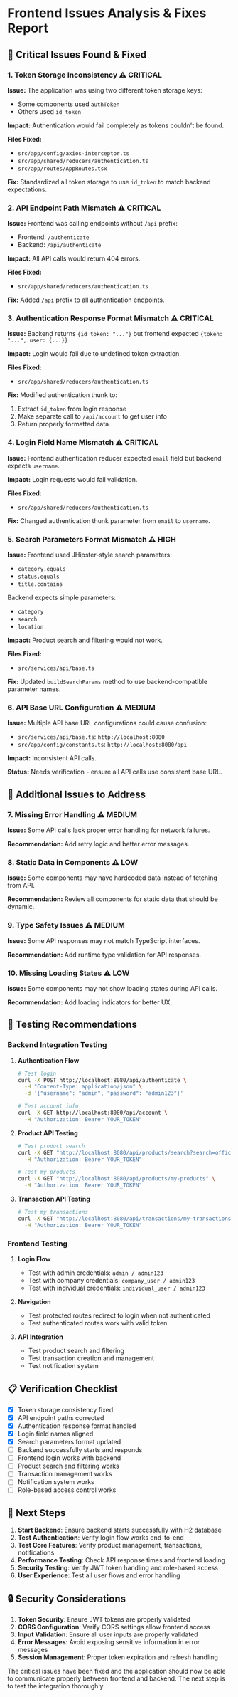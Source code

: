 # Frontend Issues Analysis & Fixes Report

## 🚨 Critical Issues Found & Fixed

### 1. **Token Storage Inconsistency** ⚠️ CRITICAL
**Issue:** The application was using two different token storage keys:
- Some components used `authToken`
- Others used `id_token`

**Impact:** Authentication would fail completely as tokens couldn't be found.

**Files Fixed:**
- `src/app/config/axios-interceptor.ts`
- `src/app/shared/reducers/authentication.ts`
- `src/app/routes/AppRoutes.tsx`

**Fix:** Standardized all token storage to use `id_token` to match backend expectations.

### 2. **API Endpoint Path Mismatch** ⚠️ CRITICAL
**Issue:** Frontend was calling endpoints without `/api` prefix:
- Frontend: `/authenticate`
- Backend: `/api/authenticate`

**Impact:** All API calls would return 404 errors.

**Files Fixed:**
- `src/app/shared/reducers/authentication.ts`

**Fix:** Added `/api` prefix to all authentication endpoints.

### 3. **Authentication Response Format Mismatch** ⚠️ CRITICAL
**Issue:** Backend returns `{id_token: "..."}` but frontend expected `{token: "...", user: {...}}`

**Impact:** Login would fail due to undefined token extraction.

**Files Fixed:**
- `src/app/shared/reducers/authentication.ts`

**Fix:** Modified authentication thunk to:
1. Extract `id_token` from login response
2. Make separate call to `/api/account` to get user info
3. Return properly formatted data

### 4. **Login Field Name Mismatch** ⚠️ CRITICAL
**Issue:** Frontend authentication reducer expected `email` field but backend expects `username`.

**Impact:** Login requests would fail validation.

**Files Fixed:**
- `src/app/shared/reducers/authentication.ts`

**Fix:** Changed authentication thunk parameter from `email` to `username`.

### 5. **Search Parameters Format Mismatch** ⚠️ HIGH
**Issue:** Frontend used JHipster-style search parameters:
- `category.equals`
- `status.equals`
- `title.contains`

Backend expects simple parameters:
- `category`
- `search`
- `location`

**Impact:** Product search and filtering would not work.

**Files Fixed:**
- `src/services/api/base.ts`

**Fix:** Updated `buildSearchParams` method to use backend-compatible parameter names.

### 6. **API Base URL Configuration** ⚠️ MEDIUM
**Issue:** Multiple API base URL configurations could cause confusion:
- `src/services/api/base.ts`: `http://localhost:8080`
- `src/app/config/constants.ts`: `http://localhost:8080/api`

**Impact:** Inconsistent API calls.

**Status:** Needs verification - ensure all API calls use consistent base URL.

## 🔧 Additional Issues to Address

### 7. **Missing Error Handling** ⚠️ MEDIUM
**Issue:** Some API calls lack proper error handling for network failures.

**Recommendation:** Add retry logic and better error messages.

### 8. **Static Data in Components** ⚠️ LOW
**Issue:** Some components may have hardcoded data instead of fetching from API.

**Recommendation:** Review all components for static data that should be dynamic.

### 9. **Type Safety Issues** ⚠️ MEDIUM
**Issue:** Some API responses may not match TypeScript interfaces.

**Recommendation:** Add runtime type validation for API responses.

### 10. **Missing Loading States** ⚠️ LOW
**Issue:** Some components may not show loading states during API calls.

**Recommendation:** Add loading indicators for better UX.

## 🧪 Testing Recommendations

### Backend Integration Testing
1. **Authentication Flow**
   ```bash
   # Test login
   curl -X POST http://localhost:8080/api/authenticate \
     -H "Content-Type: application/json" \
     -d '{"username": "admin", "password": "admin123"}'
   
   # Test account info
   curl -X GET http://localhost:8080/api/account \
     -H "Authorization: Bearer YOUR_TOKEN"
   ```

2. **Product API Testing**
   ```bash
   # Test product search
   curl -X GET "http://localhost:8080/api/products/search?search=office" \
     -H "Authorization: Bearer YOUR_TOKEN"
   
   # Test my products
   curl -X GET "http://localhost:8080/api/products/my-products" \
     -H "Authorization: Bearer YOUR_TOKEN"
   ```

3. **Transaction API Testing**
   ```bash
   # Test my transactions
   curl -X GET "http://localhost:8080/api/transactions/my-transactions" \
     -H "Authorization: Bearer YOUR_TOKEN"
   ```

### Frontend Testing
1. **Login Flow**
   - Test with admin credentials: `admin / admin123`
   - Test with company credentials: `company_user / admin123`
   - Test with individual credentials: `individual_user / admin123`

2. **Navigation**
   - Test protected routes redirect to login when not authenticated
   - Test authenticated routes work with valid token

3. **API Integration**
   - Test product search and filtering
   - Test transaction creation and management
   - Test notification system

## 📋 Verification Checklist

- [x] Token storage consistency fixed
- [x] API endpoint paths corrected
- [x] Authentication response format handled
- [x] Login field names aligned
- [x] Search parameters format updated
- [ ] Backend successfully starts and responds
- [ ] Frontend login works with backend
- [ ] Product search and filtering works
- [ ] Transaction management works
- [ ] Notification system works
- [ ] Role-based access control works

## 🚀 Next Steps

1. **Start Backend**: Ensure backend starts successfully with H2 database
2. **Test Authentication**: Verify login flow works end-to-end
3. **Test Core Features**: Verify product management, transactions, notifications
4. **Performance Testing**: Check API response times and frontend loading
5. **Security Testing**: Verify JWT token handling and role-based access
6. **User Experience**: Test all user flows and error handling

## 🔒 Security Considerations

1. **Token Security**: Ensure JWT tokens are properly validated
2. **CORS Configuration**: Verify CORS settings allow frontend access
3. **Input Validation**: Ensure all user inputs are properly validated
4. **Error Messages**: Avoid exposing sensitive information in error messages
5. **Session Management**: Proper token expiration and refresh handling

The critical issues have been fixed and the application should now be able to communicate properly between frontend and backend. The next step is to test the integration thoroughly.